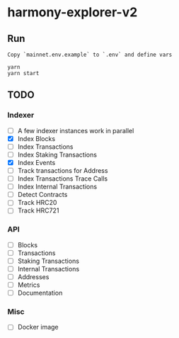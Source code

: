 # harmony-explorer-v2

## Run

```
Copy `mainnet.env.example` to `.env` and define vars
```

```
yarn
yarn start
```

## TODO

### Indexer

- [ ] A few indexer instances work in parallel
- [x] Index Blocks
- [ ] Index Transactions
- [ ] Index Staking Transactions
- [x] Index Events
- [ ] Track transactions for Address
- [ ] Index Transactions Trace Calls
- [ ] Index Internal Transactions
- [ ] Detect Contracts
- [ ] Track HRC20
- [ ] Track HRC721

### API

- [ ] Blocks
- [ ] Transactions
- [ ] Staking Transactions
- [ ] Internal Transactions
- [ ] Addresses
- [ ] Metrics
- [ ] Documentation

### Misc

- [ ] Docker image
